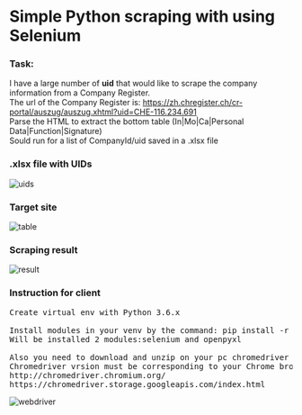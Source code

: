 # Simple Python scraping with using Selenium

### Task:
I have a large number of **uid** that would like to scrape the company information from a Company Register.  
The url of the Company Register is: https://zh.chregister.ch/cr-portal/auszug/auszug.xhtml?uid=CHE-116.234.691  
Parse the HTML to extract the bottom table (In|Mo|Ca|Personal Data|Function|Signature)  
Sould run for a list of CompanyId/uid saved in a .xlsx file

### .xlsx file with UIDs

![uids](https://i.imgur.com/ggj5MMh.jpg)

### Target site

![table](https://i.imgur.com/englpiI.png)

### Scraping result

![result](https://i.imgur.com/vBWgjWn.jpg)

### Instruction for client
<pre>
Create virtual env with Python 3.6.x

Install modules in your venv by the command: pip install -r requirements.txt  
Will be installed 2 modules:selenium and openpyxl  

Also you need to download and unzip on your pc chromedriver
Chromedriver vrsion must be corresponding to your Chrome browser:  
http://chromedriver.chromium.org/  
https://chromedriver.storage.googleapis.com/index.html 
</pre>

![webdriver](https://i.imgur.com/B0EWCDh.jpg)
